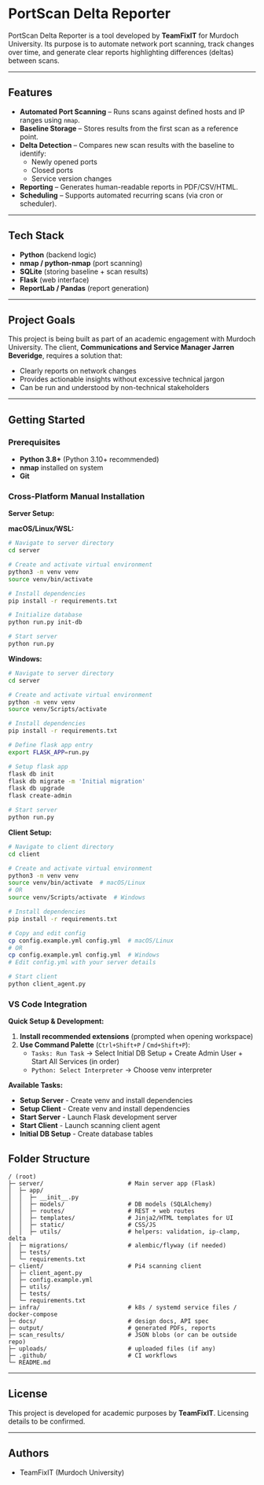 # PortScan Delta Reporter

PortScan Delta Reporter is a tool developed by **TeamFixIT** for Murdoch University. Its purpose is to automate network port scanning, track changes over time, and generate clear reports highlighting differences (deltas) between scans.

---

## Features

- **Automated Port Scanning** – Runs scans against defined hosts and IP ranges using `nmap`.
- **Baseline Storage** – Stores results from the first scan as a reference point.
- **Delta Detection** – Compares new scan results with the baseline to identify:
  - Newly opened ports
  - Closed ports
  - Service version changes
- **Reporting** – Generates human-readable reports in PDF/CSV/HTML.
- **Scheduling** – Supports automated recurring scans (via cron or scheduler).

---

## Tech Stack

- **Python** (backend logic)
- **nmap / python-nmap** (port scanning)
- **SQLite** (storing baseline + scan results)
- **Flask** (web interface)
- **ReportLab / Pandas** (report generation)

---

## Project Goals

This project is being built as part of an academic engagement with Murdoch University. The client, **Communications and Service Manager Jarren Beveridge**, requires a solution that:

- Clearly reports on network changes
- Provides actionable insights without excessive technical jargon
- Can be run and understood by non-technical stakeholders

---

## Getting Started

### Prerequisites

- **Python 3.8+** (Python 3.10+ recommended)
- **nmap** installed on system
- **Git**

### Cross-Platform Manual Installation

**Server Setup:**

**macOS/Linux/WSL:**

```bash
# Navigate to server directory
cd server

# Create and activate virtual environment
python3 -m venv venv
source venv/bin/activate

# Install dependencies
pip install -r requirements.txt

# Initialize database
python run.py init-db

# Start server
python run.py
```

**Windows:**

```bash
# Navigate to server directory
cd server

# Create and activate virtual environment
python -m venv venv
source venv/Scripts/activate

# Install dependencies
pip install -r requirements.txt

# Define flask app entry
export FLASK_APP=run.py

# Setup flask app
flask db init
flask db migrate -m 'Initial migration'
flask db upgrade
flask create-admin

# Start server
python run.py
```

**Client Setup:**

```bash
# Navigate to client directory
cd client

# Create and activate virtual environment
python3 -m venv venv
source venv/bin/activate  # macOS/Linux
# OR
source venv/Scripts/activate  # Windows

# Install dependencies
pip install -r requirements.txt

# Copy and edit config
cp config.example.yml config.yml  # macOS/Linux
# OR
cp config.example.yml config.yml  # Windows
# Edit config.yml with your server details

# Start client
python client_agent.py
```

### VS Code Integration

**Quick Setup & Development:**

1. **Install recommended extensions** (prompted when opening workspace)
2. **Use Command Palette** (`Ctrl+Shift+P` / `Cmd+Shift+P`):
   - `Tasks: Run Task` → Select Initial DB Setup + Create Admin User + Start All Services (in order)
   - `Python: Select Interpreter` → Choose venv interpreter

**Available Tasks:**

- **Setup Server** - Create venv and install dependencies
- **Setup Client** - Create venv and install dependencies
- **Start Server** - Launch Flask development server
- **Start Client** - Launch scanning client agent
- **Initial DB Setup** - Create database tables

## Folder Structure

```
/ (root)
├─ server/                        # Main server app (Flask)
│  ├─ app/
│  │  ├─ __init__.py
│  │  ├─ models/                  # DB models (SQLAlchemy)
│  │  ├─ routes/                  # REST + web routes
│  │  ├─ templates/               # Jinja2/HTML templates for UI
│  │  ├─ static/                  # CSS/JS
│  │  ├─ utils/                   # helpers: validation, ip-clamp, delta
│  ├─ migrations/                 # alembic/flyway (if needed)
│  ├─ tests/
│  └─ requirements.txt
├─ client/                        # Pi4 scanning client
│  ├─ client_agent.py
│  ├─ config.example.yml
│  ├─ utils/
│  ├─ tests/
│  └─ requirements.txt
├─ infra/                         # k8s / systemd service files / docker-compose
├─ docs/                          # design docs, API spec
├─ output/                        # generated PDFs, reports
├─ scan_results/                  # JSON blobs (or can be outside repo)
├─ uploads/                       # uploaded files (if any)
├─ .github/                       # CI workflows
└─ README.md
```
---

## License

This project is developed for academic purposes by **TeamFixIT**. Licensing details to be confirmed.

---

## Authors

- TeamFixIT (Murdoch University)
